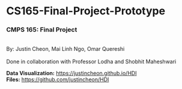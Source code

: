 # CS165-Final-Project-Prototype
<h3>CMPS 165: Final Project</h3>
<br>
By: Justin Cheon, Mai Linh Ngo, Omar Quereshi 
<br><br>
Done in collaboration with Professor Lodha and Shobhit Maheshwari


<b>Data Visualization:</b> https://justincheon.github.io/HDI
<br/>
<b>Files:</b> https://github.com/justincheon/HDI
<br/>

